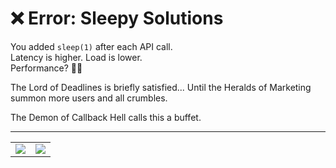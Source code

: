 # ❌ Error: Sleepy Solutions

You added `sleep(1)` after each API call.  
Latency is higher. Load is lower.  
Performance? 🤷‍♂️

The Lord of Deadlines is briefly satisfied...
Until the Heralds of Marketing summon more users and all crumbles.

The Demon of Callback Hell calls this a buffet.

---

<table width="100%">
<tr>
<td align="left">

<a href="../../glossary.md" target="_blank">
  <img src="https://img.shields.io/badge/Open%20DevLore%20Glossary-5dade2?style=for-the-badge"/>
</a>

</td>
<td align="right">

<a href="../../start-game.md">
  <img src="https://img.shields.io/badge/The%20Torch%20of%20Debugging%20still%20burns…%20choose%20wisely%20this%20time-slategray?style=for-the-badge"/>
</a>

</td>
</tr>
</table>
